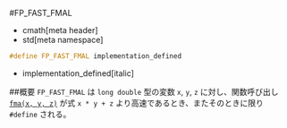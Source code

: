 #FP_FAST_FMAL
* cmath[meta header]
* std[meta namespace]

```cpp
#define FP_FAST_FMAL implementation_defined
```
* implementation_defined[italic]

##概要
`FP_FAST_FMAL` は `long double` 型の変数 `x`, `y`, `z` に対し、関数呼び出し [`fma(x, y, z)`](./fma.md) が式 `x * y + z` より高速であるとき、またそのときに限り `#define` される。
